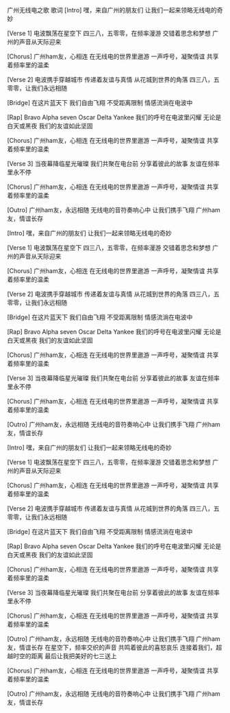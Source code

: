 广州无线电之歌 歌词
 [Intro]
嘿，来自广州的朋友们
让我们一起来领略无线电的奇妙

[Verse 1]
电波飘荡在星空下
四三八，五零零，在频率漫游
交错着思念和梦想
广州的声音从天际迎来

[Chorus]
广州ham友，心相连
在无线电的世界里遨游
一声呼号，凝聚情谊
共享着频率里的温柔

[Verse 2]
电波携手穿越城市
传递着友谊与真情
从花城到世界的角落
四三八，五零零，让我们永远相随

[Bridge]
在这片蓝天下
我们自由飞翔
不受距离限制
情感流淌在电波中

[Rap]
Bravo Alpha seven Oscar Delta Yankee
我们的呼号在电波里闪耀
无论是白天或黑夜
我们的友谊如此坚固

[Chorus]
广州ham友，心相连
在无线电的世界里遨游
一声呼号，凝聚情谊
共享着频率里的温柔

[Verse 3]
当夜幕降临星光璀璨
我们共聚在电台前
分享着彼此的故事
友谊在频率里永不停

[Chorus]
广州ham友，心相连
在无线电的世界里遨游
一声呼号，凝聚情谊
共享着频率里的温柔

[Outro]
广州ham友，永远相随
无线电的音符奏响心中
让我们携手飞翔
广州ham友，情谊长存

[Intro]
嘿，来自广州的朋友们
让我们一起来领略无线电的奇妙

[Verse 1]
电波飘荡在星空下
四三八，五零零，在频率漫游
交错着思念和梦想
广州的声音从天际迎来

[Chorus]
广州ham友，心相连
在无线电的世界里遨游
一声呼号，凝聚情谊
共享着频率里的温柔

[Verse 2]
电波携手穿越城市
传递着友谊与真情
从花城到世界的角落
四三八，五零零，让我们永远相随

[Bridge]
在这片蓝天下
我们自由飞翔
不受距离限制
情感流淌在电波中

[Rap]
Bravo Alpha seven Oscar Delta Yankee
我们的呼号在电波里闪耀
无论是白天或黑夜
我们的友谊如此坚固

[Chorus]
广州ham友，心相连
在无线电的世界里遨游
一声呼号，凝聚情谊
共享着频率里的温柔

[Verse 3]
当夜幕降临星光璀璨
我们共聚在电台前
分享着彼此的故事
友谊在频率里永不停

[Chorus]
广州ham友，心相连
在无线电的世界里遨游
一声呼号，凝聚情谊
共享着频率里的温柔

[Outro]
广州ham友，永远相随
无线电的音符奏响心中
让我们携手飞翔
广州ham友，情谊长存

[Intro]
嘿，来自广州的朋友们
让我们一起来领略无线电的奇妙

[Verse 1]
电波飘荡在星空下
四三八，五零零，在频率漫游
交错着思念和梦想
广州的声音从天际迎来

[Chorus]
广州ham友，心相连
在无线电的世界里遨游
一声呼号，凝聚情谊
共享着频率里的温柔

[Verse 2]
电波携手穿越城市
传递着友谊与真情
从花城到世界的角落
四三八，五零零，让我们永远相随

[Bridge]
在这片蓝天下
我们自由飞翔
不受距离限制
情感流淌在电波中

[Rap]
Bravo Alpha seven Oscar Delta Yankee
我们的呼号在电波里闪耀
无论是白天或黑夜
我们的友谊如此坚固

[Chorus]
广州ham友，心相连
在无线电的世界里遨游
一声呼号，凝聚情谊
共享着频率里的温柔

[Verse 3]
当夜幕降临星光璀璨
我们共聚在电台前
分享着彼此的故事
友谊在频率里永不停

[Chorus]
广州ham友，心相连
在无线电的世界里遨游
一声呼号，凝聚情谊
共享着频率里的温柔

[Outro]
广州ham友，永远相随
无线电的音符奏响心中
让我们携手飞翔
广州ham友，情谊长存
在星空下，频率交织的声音
共鸣着彼此的喜怒哀乐
连接着我们，超越时空的距离
最后让我把美好的七三送上

 
[Chorus]
广州ham友，心相连
在无线电的世界里遨游
一声呼号，凝聚情谊
共享着频率里的温柔

[Outro]
广州ham友，永远相随
无线电的音符奏响心中
让我们携手飞翔
广州ham友，情谊长存 
